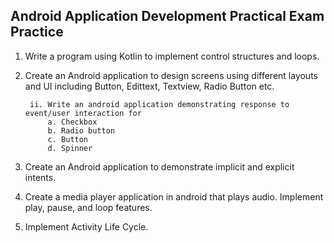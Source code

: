 ## Android Application Development Practical Exam Practice

1. Write a program using Kotlin to implement control structures and loops.
2. Create an Android application to design screens using different layouts and UI including Button, Edittext, Textview, Radio Button etc.
    
        ii. Write an android application demonstrating response to event/user interaction for
            a. Checkbox
            b. Radio button
            c. Button
            d. Spinner
3. Create an Android application to demonstrate implicit and explicit intents.
4. Create a media player application in android that plays audio. Implement play, pause, and loop features.
5. Implement Activity Life Cycle.